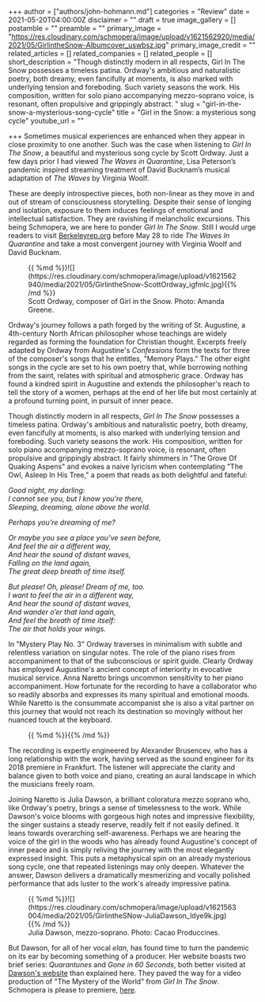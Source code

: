 +++
author = ["authors/john-hohmann.md"]
categories = "Review"
date = 2021-05-20T04:00:00Z
disclaimer = ""
draft = true
image_gallery = []
postamble = ""
preamble = ""
primary_image = "https://res.cloudinary.com/schmopera/image/upload/v1621562920/media/2021/05/GirlintheSnow-Albumcover_uswbsz.jpg"
primary_image_credit = ""
related_articles = []
related_companies = []
related_people = []
short_description = "Though distinctly modern in all respects, Girl In The Snow possesses a timeless patina. Ordway's ambitious and naturalistic poetry, both dreamy, even fancifully at moments, is also marked with underlying tension and foreboding. Such variety seasons the work. His composition, written for solo piano accompanying mezzo-soprano voice, is resonant, often propulsive and grippingly abstract. "
slug = "girl-in-the-snow-a-mysterious-song-cycle"
title = "Girl in the Snow: a mysterious song cycle"
youtube_url = ""

+++
Sometimes musical experiences are enhanced when they appear in close proximity to one another. Such was the case when listening to _Girl In The Snow_, a beautiful and mysterious song cycle by Scott Ordway. Just a few days prior I had viewed _The Waves in Quarantine_, Lisa Peterson’s pandemic inspired streaming treatment of David Bucknam’s musical adaptation of _The Waves_ by Virginia Woolf.

These are deeply introspective pieces, both non-linear as they move in and out of stream of consciousness storytelling. Despite their sense of longing and isolation, exposure to them induces feelings of emotional and intellectual satisfaction. They are ravishing if melancholic excursions. This being Schmopera, we are here to ponder _Girl In The Snow_. Still I would urge readers to visit [Berkeleyrep.org](https://berkeleyrep.org/) before May 28 to ride _The Waves In Quarantine_ and take a most convergent journey with Virginia Woolf and David Bucknam.

<figure data-type="image">{{ %md %}}![](https://res.cloudinary.com/schmopera/image/upload/v1621562940/media/2021/05/GirlintheSnow-ScottOrdway_igfmlc.jpg){{% /md %}}

<figcaption>Scott Ordway, composer of Girl in the Snow. Photo: Amanda Greene.</figcaption>  
</figure>

Ordway's journey follows a path forged by the writing of St. Augustine, a 4th-century North African philosopher whose teachings are widely regarded as forming the foundation for Christian thought. Excerpts freely adapted by Ordway from Augustine's _Confessions_ form the texts for three of the composer's songs that he entitles, "Memory Plays." The other eight songs in the cycle are set to his own poetry that, while borrowing nothing from the saint, relates with spiritual and atmospheric grace. Ordway has found a kindred spirit in Augustine and extends the philosopher's reach to tell the story of a women, perhaps at the end of her life but most certainly at a profound turning point, in pursuit of inner peace.

Though distinctly modern in all respects, _Girl In The Snow_ possesses a timeless patina. Ordway's ambitious and naturalistic poetry, both dreamy, even fancifully at moments, is also marked with underlying tension and foreboding. Such variety seasons the work. His composition, written for solo piano accompanying mezzo-soprano voice, is resonant, often propulsive and grippingly abstract. It fairly shimmers in "The Grove Of Quaking Aspens" and evokes a naive lyricism when contemplating "The Owl, Asleep In His Tree," a poem that reads as both delightful and fateful:

_Good night, my darling:  
I cannot see you, but I know you’re there,  
Sleeping, dreaming, alone above the world._

_Perhaps you’re dreaming of me?_

_Or maybe you see a place you’ve seen before,  
And feel the air a different way,  
And hear the sound of distant waves,  
Falling on the land again,  
The great deep breath of time itself._

_But please! Oh, please! Dream of me, too.  
I want to feel the air in a different way,  
And hear the sound of distant waves,  
And wander o’er that land again,  
And feel the breath of time itself:  
The air that holds your wings._

In "Mystery Play No. 3" Ordway traverses in minimalism with subtle and relentless variation on singular notes. The role of the piano rises from accompaniment to that of the subconscious or spirit guide. Clearly Ordway has employed Augustine's ancient concept of interiority in evocative musical service. Anna Naretto brings uncommon sensitivity to her piano accompaniment. How fortunate for the recording to have a collaborator who so readily absorbs and expresses its many spiritual and emotional moods. While Naretto is the consummate accompanist she is also a vital partner on this journey that would not reach its destination so movingly without her nuanced touch at the keyboard.

<figure data-type="image">{{ %md %}}{{% /md %}}

<figcaption></figcaption>  
</figure>

The recording is expertly engineered by Alexander Brusencev, who has a long relationship with the work, having served as the sound engineer for its 2018 premiere in Frankfurt. The listener will appreciate the clarity and balance given to both voice and piano, creating an aural landscape in which the musicians freely roam.

Joining Naretto is Julia Dawson, a brilliant coloratura mezzo soprano who, like Ordway's poetry, brings a sense of timelessness to the work. While Dawson's voice blooms with gorgeous high notes and impressive flexibility, the singer sustains a steady reserve, readily felt if not easily defined. It leans towards overarching self-awareness. Perhaps we are hearing the voice of the girl in the woods who has already found Augustine's concept of inner peace and is simply reliving the journey with the most elegantly expressed insight. This puts a metaphysical spin on an already mysterious song cycle, one that repeated listenings may only deepen. Whatever the answer, Dawson delivers a dramatically mesmerizing and vocally polished performance that ads luster to the work's already impressive patina.

<figure data-type="image">{{ %md %}}![](https://res.cloudinary.com/schmopera/image/upload/v1621563004/media/2021/05/GirlintheSNow-JuliaDawson_ldye9k.jpg){{% /md %}}

<figcaption>Julia Dawson, mezzo-soprano. Photo: Cacao Produccines.</figcaption>  
</figure>

But Dawson, for all of her vocal _elan_, has found time to turn the pandemic on its ear by becoming something of a producer. Her website boasts two brief series: _Quarantunes_ and _Gone in 60 Seconds_, both better visited at [Dawson's website](https://www.juliadawsonopera.com/media) than explained here. They paved the way for a video production of "The Mystery of the World" from _Girl In The Snow_. Schmopera is please to premiere, [here](/video-premiere-the-mystery-of-the-world-according-to-julia-dawson/).